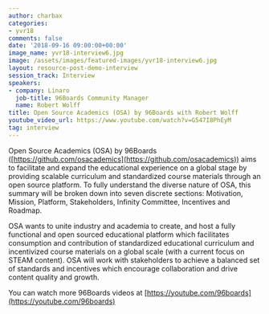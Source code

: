 ```yaml
---
author: charbax
categories:
- yvr18
comments: false
date: '2018-09-16 09:00:00+00:00'
image_name: yvr18-interview6.jpg
image: /assets/images/featured-images/yvr18-interview6.jpg
layout: resource-post-demo-interview
session_track: Interview
speakers:
- company: Linaro
  job-title: 96Boards Community Manager
  name: Robert Wolff
title: Open Source Academics (OSA) by 96Boards with Robert Wolff
youtube_video_url: https://www.youtube.com/watch?v=G547I8PhEyM
tag: interview
---
```

Open Source Academics (OSA) by 96Boards ([https://github.com/osacademics](https://github.com/osacademics)) aims to facilitate and expand the educational experience on a global stage by providing scalable curriculum and standardized course materials through an open source platform. To fully understand the diverse nature of OSA, this summary will be broken down into seven discrete sections: Motivation, Mission, Platform, Stakeholders, Infinity Committee, Incentives and Roadmap.

OSA wants to unite industry and academia to create, and host a fully functional and open sourced educational platform which facilitates consumption and contribution of standardized educational curriculum and incentivized course materials on a global scale (with a current focus on STEAM content). OSA will work with stakeholders to achieve a balanced set of standards and incentives which encourage collaboration and drive content quality and growth.

You can watch more 96Boards videos at [https://youtube.com/96boards](https://youtube.com/96boards)

